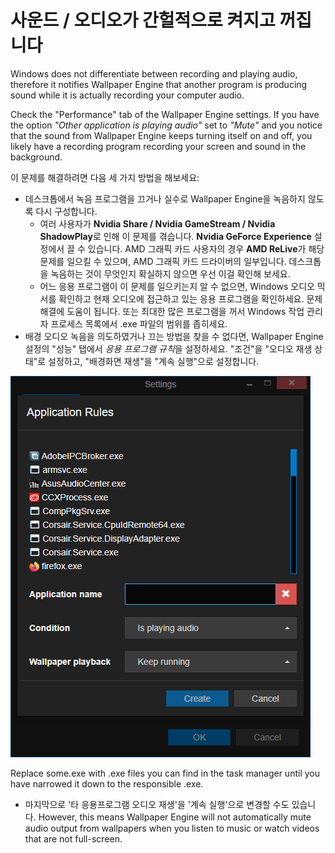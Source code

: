 # 사운드 / 오디오가 간헐적으로 켜지고 꺼집니다

Windows does not differentiate between recording and playing audio, therefore it notifies Wallpaper Engine that another program is producing sound while it is actually recording your computer audio.

Check the "Performance" tab of the Wallpaper Engine settings. If you have the option *"Other application is playing audio"* set to *"Mute"* and you notice that the sound from Wallpaper Engine keeps turning itself on and off, you likely have a recording program recording your screen and sound in the background.

이 문제를 해결하려면 다음 세 가지 방법을 해보세요:

* 데스크톱에서 녹음 프로그램을 끄거나 실수로 Wallpaper Engine을 녹음하지 않도록 다시 구성합니다.
    * 여러 사용자가 **Nvidia Share / Nvidia GameStream / Nvidia ShadowPlay**로 인해 이 문제를 겪습니다. **Nvidia GeForce Experience** 설정에서 끌 수 있습니다. AMD 그래픽 카드 사용자의 경우 **AMD ReLive**가 해당 문제를 일으킬 수 있으며, AMD 그래픽 카드 드라이버의 일부입니다. 데스크톱을 녹음하는 것이 무엇인지 확실하지 않으면 우선 이걸 확인해 보세요.
    * 어느 응용 프로그램이 이 문제를 일으키는지 알 수 없으면, Windows 오디오 믹서를 확인하고 현재 오디오에 접근하고 있는 응용 프로그램을 확인하세요. 문제 해결에 도움이 됩니다. 또는 최대한 많은 프로그램을 꺼서 Windows 작업 관리자 프로세스 목록에서 .exe 파일의 범위를 좁히세요.
* 배경 오디오 녹음을 의도하였거나 끄는 방법을 찾을 수 없다면, Wallpaper Engine 설정의 "성능" 탭에서 *응용 프로그램 규칙*을 설정하세요. "조건"을 "오디오 재생 상태"로 설정하고, "배경화면 재생"을 "계속 실행"으로 설정합니다.

![Application Rules can be found in the "Performance" tab of the Wallpaper Engine settings](./applicationrule.png)

Replace some.exe with .exe files you can find in the task manager until you have narrowed it down to the responsible .exe.

* 마지막으로 '타 응용프로그램 오디오 재생'을 '계속 실행'으로 변경할 수도 있습니다. However, this means Wallpaper Engine will not automatically mute audio output from wallpapers when you listen to music or watch videos that are not full-screen.
